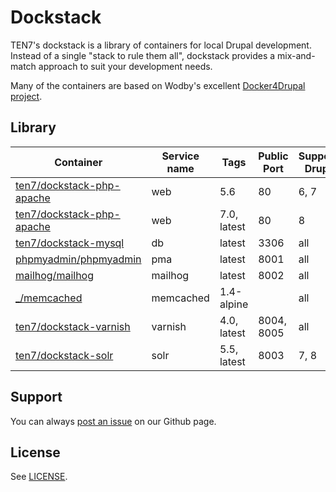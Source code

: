 # Dockstack

TEN7's dockstack is a library of containers for local Drupal development.
Instead of a single "stack to rule them all", dockstack provides a mix-and-match
approach to suit your development needs.

Many of the containers are based on Wodby's excellent [Docker4Drupal project](https://github.com/wodby/docker4drupal/).

## Library

| Container | Service name | Tags | Public Port | Supports Drupal |
| --------- | ------------ | ---- | ----------- | --------------- |
| [ten7/dockstack-php-apache](https://hub.docker.com/r/ten7/dockstack-php-apache/) | web | 5.6 | 80 | 6, 7 |
| [ten7/dockstack-php-apache](https://hub.docker.com/r/ten7/dockstack-php-apache/) | web | 7.0, latest | 80 | 8 |
| [ten7/dockstack-mysql](https://hub.docker.com/r/ten7/dockstack-mysql/) | db | latest | 3306 | all |
| [phpmyadmin/phpmyadmin](https://hub.docker.com/r/phpmyadmin/phpmyadmin/) | pma | latest | 8001 | all |
| [mailhog/mailhog](https://hub.docker.com/r/mailhog/mailhog/) | mailhog | latest | 8002 | all |
| [_/memcached](https://hub.docker.com/_/memcached/) | memcached | 1.4-alpine |   | all |
| [ten7/dockstack-varnish](https://hub.docker.com/r/ten7/dockstack-varnish/) | varnish | 4.0, latest | 8004, 8005 | all |
| [ten7/dockstack-solr](https://hub.docker.com/r/ten7/dockstack-solr/) | solr | 5.5, latest | 8003 | 7, 8 |

## Support

You can always [post an issue](https://github.com/ten7/dockstack/issues/new) on our Github page.

## License

See [LICENSE](https://raw.githubusercontent.com/ten7/dockstack/master/LICENSE).
